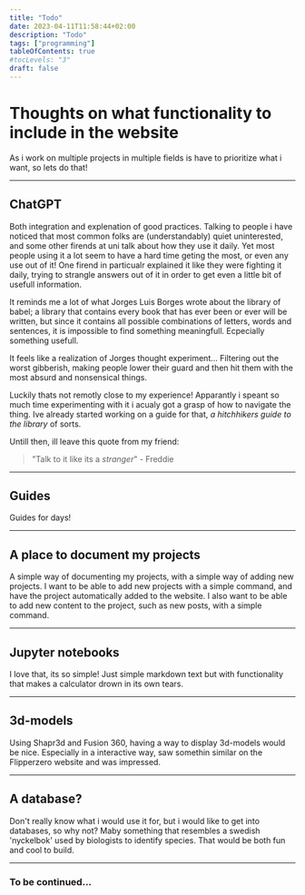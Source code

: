 ```yaml
---
title: "Todo"
date: 2023-04-11T11:58:44+02:00
description: "Todo"
tags: ["programming"]
tableOfContents: true
#tocLevels: "3"
draft: false
---
```


# Thoughts on what functionality to include in the website

As i work on multiple projects in multiple fields is have to prioritize what i want, so lets do that!

---

## ChatGPT

Both integration and explenation of good practices.
Talking to people i have noticed that most common folks are (understandably) quiet uninterested, and some other firends at uni talk about how they use it daily. 
Yet most people using it a lot seem to have a hard time geting the most, or even any use out of it! One firend in particualr explained it like they were fighting it daily, trying to strangle answers out of it in order to get even a little bit of usefull information. 

It reminds me a lot of what Jorges Luis Borges wrote about the library of babel; a library that contains every book that has ever been or ever will be written, but since it contains all possible combinations of letters, words and sentences, it is impossible to find something meaningfull. Ecpecially something usefull.

It feels like a realization of Jorges thought experiment... Filtering out the worst gibberish, making people lower their guard and then hit them with the most absurd and nonsensical things. 

Luckily thats not remotly close to my experience! Apparantly i speant so much time experimenting with it i acualy got a grasp of how to navigate the thing. Ive already started working on a guide for that, *a hitchhikers guide to the library* of sorts. 

Untill then, ill leave this quote from my friend: 
> "Talk to it like its a *stranger*" - Freddie

---

## Guides

Guides for days!

---

## A place to document my projects

A simple way of documenting my projects, with a simple way of adding new projects. I want to be able to add new projects with a simple command, and have the project automatically added to the website. I also want to be able to add new content to the project, such as new posts, with a simple command.

---

## Jupyter notebooks

I love that, its so simple! Just simple markdown text but with functionality that makes a calculator drown in its own tears.

---

## 3d-models

Using Shapr3d and Fusion 360, having a way to display 3d-models would be nice. Especially in a interactive way, saw somethin similar on the Flipperzero website and was impressed.

---

## A database?

Don't really know what i would use it for, but i would like to get into databases, so why not? Maby something that resembles a swedish 'nyckelbok' used by biologists to identify species. That would be both fun and cool to build.

---


### To be continued...